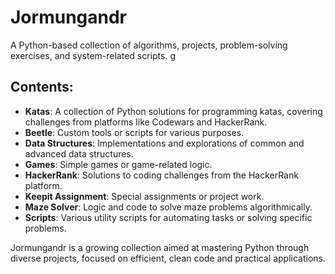 # Jormungandr

A Python-based collection of algorithms, projects, problem-solving exercises, and system-related scripts.
g
## Contents:
- **Katas**: A collection of Python solutions for programming katas, covering challenges from platforms like Codewars and HackerRank.
- **Beetle**: Custom tools or scripts for various purposes.
- **Data Structures**: Implementations and explorations of common and advanced data structures.
- **Games**: Simple games or game-related logic.
- **HackerRank**: Solutions to coding challenges from the HackerRank platform.
- **Keepit Assignment**: Special assignments or project work.
- **Maze Solver**: Logic and code to solve maze problems algorithmically.
- **Scripts**: Various utility scripts for automating tasks or solving specific problems.

Jormungandr is a growing collection aimed at mastering Python through diverse projects, focused on efficient, clean code and practical applications.
